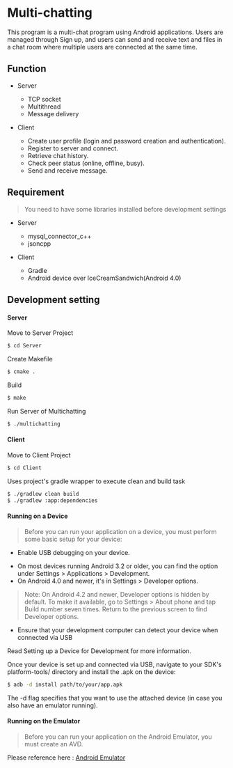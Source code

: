 # Multi-chatting

This program is a multi-chat program using Android applications.
Users are managed through Sign up, and users can send and receive text and files in a chat room where multiple users are connected at the same time.

## Function

* Server
    - TCP socket
    - Multithread
    - Message delivery

* Client
    - Create user profile (login and password creation and authentication).
    - Register to server and connect.
    - Retrieve chat history.
    - Check peer status (online, offline, busy).
    - Send and receive message.
## Requirement

> You need to have some libraries installed before development settings

* Server
    - mysql_connector_c++
    - jsoncpp

* Client
    - Gradle
    - Android device over IceCreamSandwich(Android 4.0)

## Development setting
#### Server

Move to Server Project
```sh
$ cd Server
```

Create Makefile
```sh
$ cmake .
```

Build
```sh
$ make
```
Run Server of Multichatting
```sh
$ ./multichatting
```

#### Client

Move to Client Project
```sh
$ cd Client
```

Uses project's gradle wrapper to execute clean and build task
```sh
$ ./gradlew clean build
$ ./gradlew :app:dependencies
```

#### Running on a Device
> Before you can run your application on a device, you must perform some basic setup for your device:

* Enable USB debugging on your device.
- On most devices running Android 3.2 or older, you can find the option under Settings > Applications > Development.
- On Android 4.0 and newer, it's in Settings > Developer options.
> Note: On Android 4.2 and newer, Developer options is hidden by default. To make it available, go to Settings > About phone and tap Build number seven times. Return to the previous screen to find Developer options.

* Ensure that your development computer can detect your device when connected via USB

Read Setting up a Device for Development for more information.

Once your device is set up and connected via USB, navigate to your SDK's platform-tools/ directory and install the .apk on the device:
```sh
$ adb -d install path/to/your/app.apk
```
The -d flag specifies that you want to use the attached device (in case you also have an emulator running).


#### Running on the Emulator
> Before you can run your application on the Android Emulator, you must create an AVD.

Please reference here :
[Android Emulator](https://stuff.mit.edu/afs/sipb/project/android/docs/tools/devices/emulator.html)
